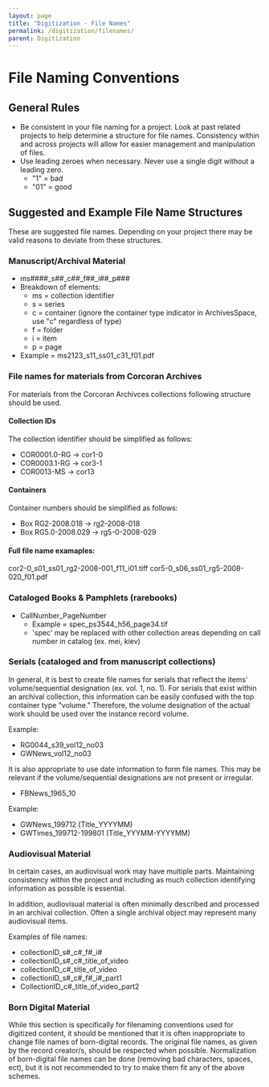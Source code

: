 ```yaml
---
layout: page
title: "Digitization - File Names"
permalink: /digitization/filenames/
parent: Digitization
---
```

# File Naming Conventions

## General Rules
- Be consistent in your file naming for a project. Look at past related projects to help determine a structure for file names. Consistency within and across projects will allow for easier management and manipulation of files.
- Use leading zeroes when necessary. Never use a single digit without a leading zero.
    - "1" = bad
    - "01" = good
  
## Suggested and Example File Name Structures

These are suggested file names. Depending on your project there may be valid reasons to deviate from these structures.

### Manuscript/Archival Material
- ms####_s##_c##_f##_i##_p###
- Breakdown of elements:
  - ms = collection identifier
  - s = series
  - c = container (ignore the container type indicator in ArchivesSpace, use "c" regardless of type)
  - f = folder
  - i = item
  - p = page
- Example = ms2123_s11_ss01_c31_f01.pdf


### File names for materials from Corcoran Archives
For materials from the Corcoran Archivces collections following structure should be used.

#### Collection IDs
The collection identifier should be simplified as follows:
 - COR0001.0-RG -> cor1-0
 - COR0003.1-RG -> cor3-1
 - COR0013-MS -> cor13
  
#### Containers

Container numbers should be simplified as follows:
- Box RG2-2008.018 -> rg2-2008-018
- Box RG5.0-2008.029 -> rg5-0-2008-029

#### Full file name examaples:
cor2-0_s01_ss01_rg2-2008-001_f11_i01.tiff
cor5-0_s06_ss01_rg5-2008-020_f01.pdf
  
### Cataloged Books & Pamphlets (rarebooks)
- CallNumber_PageNumber
  - Example = spec_ps3544_h56_page34.tif
  - 'spec' may be replaced with other collection areas depending on call number in catalog (ex. mei, kiev)

### Serials (cataloged and from manuscript collections)
In general, it is best to create file names for serials that reflect the items' volume/sequential designation (ex. vol. 1, no. 1). For serials that exist within an archival collection, this information can be easily confused with the top container type "volume." Therefore, the volume designation of the actual work should be used over the instance record volume. 

Example:
- RG0044_s39_vol12_no03
- GWNews_vol12_no03

It is also appropriate to use date information to form file names. This may be relevant if the volume/sequential designations are not present or irregular. 
- FBNews_1965_10

Example:
- GWNews_199712 (Title_YYYYMM)
- GWTimes_199712-199801 (Title_YYYMM-YYYYMM)
  
### Audiovisual Material
In certain cases, an audiovisual work may have multiple parts. Maintaining consistency within the project and including as much collection identifying information as possible is essential.

In addition, audiovisual material is often minimally described and processed in an archival collection. Often a single archival object may represent many audiovisual items. 

Examples of file names:
- collectionID_s#_c#_f#_i#
- collectionID_s#_c#_title_of_video
- collectionID_c#_title_of_video 
- collectionID_s#_c#_f#_i#_part1
- CollectionID_c#_title_of_video_part2

### Born Digital Material
While this section is specifically for filenaming conventions used for digitized content, it should be mentioned that it is often inappropriate to change file names of born-digital records. The original file names, as given by the record creator/s, should be respected when possible. Normalization of born-digital file names can be done (removing bad characters, spaces, ect), but it is not recommended to try to make them fit any of the above schemes. 